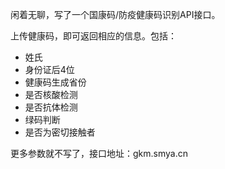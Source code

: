 闲着无聊，写了一个国康码/防疫健康码识别API接口。

上传健康码，即可返回相应的信息。包括：

- 姓氏
- 身份证后4位
- 健康码生成省份
- 是否核酸检测
- 是否抗体检测
- 绿码判断
- 是否为密切接触者


更多参数就不写了，接口地址：gkm.smya.cn

